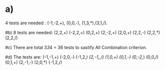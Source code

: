 # a)
4 tests are needed : (-1,-2,+), (0,0,-), (1,3,*),(3,1,/).

#b)
8 tests are needed: (2,2,+)   (-2,2,+)   (0,2,+)  (2,-2,+)  (2,0,+)   (2,2,-)   (2,2,*)  (2,2,/)

#c)
There are total 3*3*4 = 36 tests to sastify All Combination  criterion.

#d) 
The tests are: 
(-1,-1,+)   (-2,0,-)   (-1,2,*)   (2,-1,,/)  (1,0,+) (0,1,-) (0,-2,*) (0,0,/) (0,1,+) (2,-1,-) (2,0,*) (-1,2,/)
